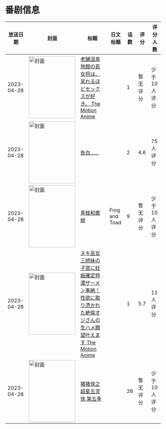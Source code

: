 # 番剧信息

|放送日期|封面|标题|日文标题|话数|评分|评分人数|
|---|---|---|---|---|---|---|
|2023-04-28|<img src="/img/no_icon_subject.png" alt="封面" style="width:150px;height:200px;object-fit:cover;">|[老舗温泉旅館の若女将は、呆れるほどセックスが好き。 The Motion Anime](https://bangumi.tv/subject/466727)||1|暂无评分|少于10人评分|
|2023-04-28|<img src="/img/no_icon_subject.png" alt="封面" style="width:150px;height:200px;object-fit:cover;">|[告白……](https://bangumi.tv/subject/417596)||2|4.6|75人评分|
|2023-04-28|<img src="//lain.bgm.tv/pic/cover/c/31/96/431330_Z1Mo8.jpg" alt="封面" style="width:150px;height:200px;object-fit:cover;">|[青蛙和蟾蜍](https://bangumi.tv/subject/431330)|Frog and Toad|9|暂无评分|少于10人评分|
|2023-04-28|<img src="//lain.bgm.tv/pic/cover/c/76/0e/433238_GWwZ3.jpg" alt="封面" style="width:150px;height:200px;object-fit:cover;">|[ヌキ巫女三姉妹の子宮に妊娠確定特濃ザーメン奉納！ 性欲に取り憑かれた絶倫オジさんの生ハメ願望叶えます The Motion Anime](https://bangumi.tv/subject/433238)||1|5.7|11人评分|
|2023-04-28|<img src="//lain.bgm.tv/pic/cover/c/ed/23/441154_doO1h.jpg" alt="封面" style="width:150px;height:200px;object-fit:cover;">|[猪猪侠之超星五灵侠 第五季](https://bangumi.tv/subject/441154)||26|暂无评分|少于10人评分|
